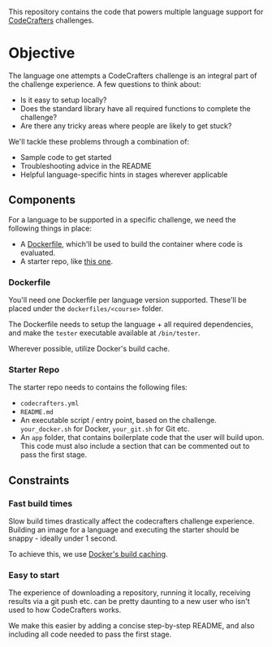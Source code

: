 This repository contains the code that powers multiple language support for
[CodeCrafters](https://codecrafters.io) challenges.

<!-- toc -->

# Objective

The language one attempts a CodeCrafters challenge is an integral part of the
challenge experience. A few questions to think about:

- Is it easy to setup locally? 
- Does the standard library have all required functions to complete the
  challenge?
- Are there any tricky areas where people are likely to get stuck? 

We'll tackle these problems through a combination of: 

- Sample code to get started
- Troubleshooting advice in the README
- Helpful language-specific hints in stages wherever applicable

## Components

For a language to be supported in a specific challenge, we need the following
things in place:

- A [Dockerfile](https://docs.docker.com/engine/reference/builder/), which'll be
  used to build the container where code is evaluated.
- A starter repo, like [this
  one](https://github.com/codecrafters-io/redis-starter-py).

### Dockerfile

You'll need one Dockerfile per language version supported. These'll be placed under the
`dockerfiles/<course>` folder. 

The Dockerfile needs to setup the language + all required dependencies, and make
the `tester` executable available at `/bin/tester`.

Wherever possible, utilize Docker's build cache.

### Starter Repo

The starter repo needs to contains the following files: 

- `codecrafters.yml`
- `README.md`
- An executable script / entry point, based on the challenge. `your_docker.sh`
  for Docker, `your_git.sh` for Git etc. 
- An `app` folder, that contains boilerplate code that the user will build upon.
  This code must also include a section that can be commented out to pass the
  first stage. 

## Constraints

### Fast build times

Slow build times drastically affect the codecrafters challenge experience.
Building an image for a language and executing the starter should be snappy -
ideally under 1 second.

To achieve this, we use [Docker's build
caching](https://docs.docker.com/develop/develop-images/dockerfile_best-practices/#leverage-build-cache).

### Easy to start

The experience of downloading a repository, running it locally, receiving
results via a git push etc. can be pretty daunting to a new user who isn't used
to how CodeCrafters works.

We make this easier by adding a concise step-by-step README, and also including
all code needed to pass the first stage.

